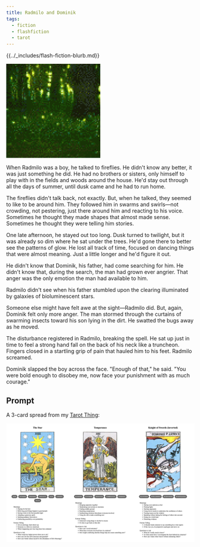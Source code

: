 ```yaml
---
title: Radmilo and Dominik
tags:
  - fiction
  - flashfiction
  - tarot
---
```


{{../_includes/flash-fiction-blurb.md}}

<!--more-->

![](./cover.png)

When Radmilo was a boy, he talked to fireflies. He didn't know any better, it was just something he did. He had no brothers or sisters, only himself to play with in the fields and woods around the house. He'd stay out through all the days of summer, until dusk came and he had to run home. 

The fireflies didn't talk back, not exactly. But, when he talked, they seemed to like to be around him. They followed him in swarms and swirls—not crowding, not pestering, just there around him and reacting to his voice. Sometimes he thought they made shapes that almost made sense. Sometimes he thought they were telling him stories. 

One late afternoon, he stayed out too long. Dusk turned to twilight, but it was already so dim where he sat under the trees. He'd gone there to better see the patterns of glow. He lost all track of time, focused on dancing things that were almost meaning. Just a little longer and he'd figure it out. 

He didn't know that Dominik, his father, had come searching for him. He didn't know that, during the search, the man had grown ever angrier. That anger was the only emotion the man had available to him.

Radmilo didn't see when his father stumbled upon the clearing illuminated by galaxies of bioluminescent stars. 

Someone else might have felt awe at the sight—Radmilo did. But, again, Dominik felt only more anger. The man stormed through the curtains of swarming insects toward his son lying in the dirt. He swatted the bugs away as he moved. 

The disturbance registered in Radmilo, breaking the spell. He sat up just in time to feel a strong hand fall on the back of his neck like a truncheon. Fingers closed in a startling grip of pain that hauled him to his feet. Radmilo screamed.

Dominik slapped the boy across the face. "Enough of that," he said. "You were bold enough to disobey me, now face your punishment with as much courage."

## Prompt

A 3-card spread from my [Tarot Thing](https://lmorchard.github.io/tarot-thing/?card=The+Star&card=Temperance&card=%21Knight+of+Swords):

![](2022-06-09.png)
